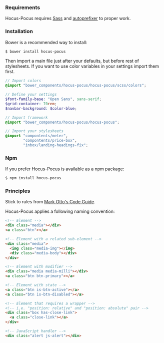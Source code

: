 ### Requirements

Hocus-Pocus requires [Sass](http://sass-lang.com) and
[autoprefixer](https://github.com/postcss/autoprefixer) to proper work.

### Installation

Bower is a recommended way to install:

```sh
$ bower install hocus-pocus
```

Then import a main file just after your defaults, but before
rest of stylesheets. If you want to use color variables
in your settings import them first.

```scss
// Import colors
@import "bower_components/hocus-pocus/hocus-pocus/scss/colors";

// Define your settings
$font-family-base: "Open Sans", sans-serif;
$grid-container: 70rem;
$navbar-background: $color-blue;

// Import framework
@import "bower_components/hocus-pocus/hocus-pocus";

// Import your stylesheets
@import "compontents/meter",
        "compontents/price-box",
        "inbox/landing-headings-fix";
```

### Npm

If you prefer Hocus-Pocus is available as a npm package:

```sh
$ npm install hocus-pocus
```


### Principles

Stick to rules from [Mark Otto's Code Guide](http://codeguide.co/#css).

Hocus-Pocus applies a following naming convention:

```html
<!-- Element -->
<div class="media"></div>
<a class="btn"></a>

<!-- Element with a related sub-element -->
<div class="media">
  <img class="media-img"></img>
  <div class="media-body"></div>
</div>

<!-- Element with modifier -->
<div class="media media-milli"></div>
<a class="btn btn-primary"></a>

<!-- Element with state -->
<a class="btn is-btn-active"></a>
<a class="btn is-btn-disabled"></a>

<!-- Element that requires a wrapper -->
<!-- i.e. "position: relative" and "position: absolute" pair -->
<div class="box has-close-link">
  <a class="close-link"></a>
</div>

<!-- JavaScript handler -->
<div class="alert js-alert"></div>
```
